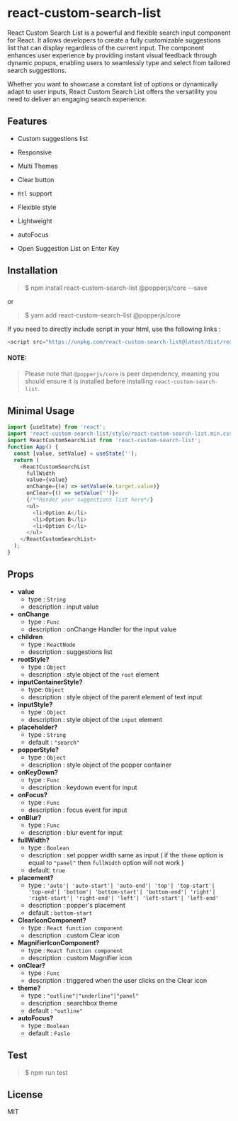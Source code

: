 # react-custom-search-list

React Custom Search List is a powerful and flexible search input component for React. It allows developers to create a fully customizable suggestions list that can display regardless of the current input. The component enhances user experience by providing instant visual feedback through dynamic popups, enabling users to seamlessly type and select from tailored search suggestions.

Whether you want to showcase a constant list of options or dynamically adapt to user inputs, React Custom Search List offers the versatility you need to deliver an engaging search experience.

## Features

- Custom suggestions list

- Responsive

- Multi Themes

- Clear button

- `Rtl` support

- Flexible style

- Lightweight

- autoFocus

- Open Suggestion List on Enter Key

## Installation

> $ npm install react-custom-search-list @popperjs/core --save

or

> $ yarn add react-custom-search-list @popperjs/core

If you need to directly include script in your html, use the following links :

```js
<script src="https://unpkg.com/react-custom-search-list@latest/dist/react-custom-search-list.umd.min.js"></script>
```

#### NOTE:

> Please note that `@popperjs/core` is peer dependency, meaning you should ensure it is installed before installing `react-custom-search-list`.

## Minimal Usage

```js
import {useState} from 'react';
import 'react-custom-search-list/style/react-custom-search-list.min.css';
import ReactCustomSearchList from 'react-custom-search-list';
function App() {
  const [value, setValue] = useState('');
  return (
    <ReactCustomSearchList
      fullWidth
      value={value}
      onChange={(e) => setValue(e.target.value)}
      onClear={() => setValue('')}>
      {/**Render your suggestions list here*/}
      <ul>
        <li>Option A</li>
        <li>Option B</li>
        <li>Option C</li>
      </ul>
    </ReactCustomSearchList>
  );
}
```

## Props

- **value**
  - type : `String`
  - description : input value
- **onChange**
  - type : `Func`
  - description : onChange Handler for the input value
- **children**
  - type : `ReactNode`
  - description : suggestions list
- **rootStyle?**
  - type : `Object`
  - description : style object of the `root` element
- **inputContainerStyle?**
  - type: `Object`
  - description : style object of the parent element of text input
- **inputStyle?**
  - type : `Object`
  - description : style object of the `input` element
- **placeholder?**
  - type : `String`
  - default : `"search"`
- **popperStyle?**
  - type : `Object`
  - description : style object of the popper container
- **onKeyDown?**
  - type : `Func`
  - description : keydown event for input
- **onFocus?**
  - type : `Func`
  - description : focus event for input
- **onBlur?**
  - type : `Func`
  - description : blur event for input
- **fullWidth?**
  - type : `Boolean`
  - description : set popper width same as input ( if the `theme` option is equal to `"panel"` then `fullWidth` option will not work )
  - default: `true`
- **placement?**
  - type : `'auto'| 'auto-start'| 'auto-end'| 'top'| 'top-start'| 'top-end'| 'bottom'| 'bottom-start'| 'bottom-end'| 'right'| 'right-start'| 'right-end'| 'left'| 'left-start'| 'left-end'`
  - description : popper's placement
  - default : `bottom-start`
- **ClearIconComponent?**
  - type : `React function component`
  - description : custom Clear icon
- **MagnifierIconComponent?**
  - type : `React function component`
  - description : custom Magnifier icon
- **onClear?**
  - type : `Func`
  - description : triggered when the user clicks on the Clear icon
- **theme?**
  - type : `"outline"|"underline"|"panel"`
  - description : searchbox theme
  - default : `"outline"`
- **autoFocus?**
  - type : `Boolean`
  - default : `Fasle`

## Test

> $ npm run test

## License

MIT
